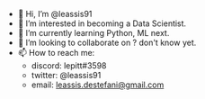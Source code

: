 - 👋 Hi, I’m @leassis91
- 👀 I’m interested in becoming a Data Scientist.
- 🌱 I’m currently learning Python, ML next.
- 💞️ I’m looking to collaborate on ? don't know yet.
- 📫 How to reach me: 
    * discord: lepitt#3598
    * twitter: @leassis91
    * email: leassis.destefani@gmail.com

<!---
leassis91/leassis91 is a ✨ special ✨ repository because its `README.md` (this file) appears on your GitHub profile.
You can click the Preview link to take a look at your changes.
--->
